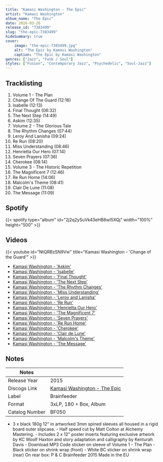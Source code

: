 ```yaml
---
title: "Kamasi Washington - The Epic"
artist: "Kamasi Washington"
album_name: "The Epic"
date: 2016-03-26
release_id: "7383499"
slug: "the-epic-7383499"
hideSummary: true
cover:
    image: "the-epic-7383499.jpg"
    alt: "The Epic by Kamasi Washington"
    caption: "The Epic by Kamasi Washington"
genres: ["Jazz", "Funk / Soul"]
styles: ["Fusion", "Contemporary Jazz", "Psychedelic", "Soul-Jazz"]
---
```

## Tracklisting
1. Volume 1 - The Plan
2. Change Of The Guard (12:16)
3. Isabelle  (12:13)
4. Final Thought (06:32)
5. The Next Step (14:49)
6. Askim (12:35)
7. Volume 2 - The Glorious Tale
8. The Rhythm Changes (07:44)
9. Leroy And Lanisha (09:24)
10. Re Run (08:20)
11. Miss Understanding (08:46)
12. Henrietta Our Hero (07:14)
13. Seven Prayers (07:36)
14. Cherokee (08:14)
15. Volume 3 - The Historic Repetition
16. The Magnificent 7 (12:46)
17. Re Run Home (14:06)
18. Malcolm's Theme (08:41)
19. Clair De Lune (11:08)
20. The Message (11:09)
## Spotify
{{< spotify type="album" id="2j2q2ySuVk43eHB8wI5XQj" width="100%" height="500" >}}

## Videos
{{< youtube id="NtQRBzSN9Vw" title="Kamasi Washington - 'Change of the Guard'" >}}
- [Kamasi Washington - 'Askim'](https://www.youtube.com/watch?v=mYdDFZLGx7U)
- [Kamasi Washington - 'Isabelle'](https://www.youtube.com/watch?v=bCIAMO3Al1A)
- [Kamasi Washington - 'Final Thought'](https://www.youtube.com/watch?v=YuQdtFb_Z2k)
- [Kamasi Washington - 'The Next Step'](https://www.youtube.com/watch?v=rQ2bkIfHDl4)
- [Kamasi Washington - 'The Rhythm Changes'](https://www.youtube.com/watch?v=OkLz4MyDmuE)
- [Kamasi Washington - 'Miss Understanding'](https://www.youtube.com/watch?v=F-75-tUHIrQ)
- [Kamasi Washington - 'Leroy and Lanisha'](https://www.youtube.com/watch?v=nIRAXOB68vE)
- [Kamasi Washington - 'Re Run'](https://www.youtube.com/watch?v=78P6ZUJhXoI)
- [Kamasi Washington - 'Henrietta Our Hero'](https://www.youtube.com/watch?v=-t0IhU7I0S4)
- [Kamasi Washington - 'The Magnificent 7'](https://www.youtube.com/watch?v=NCnP5Z7Vn1E)
- [Kamasi Washington - 'Seven Prayers'](https://www.youtube.com/watch?v=Ep7z3OG9rW8)
- [Kamasi Washington - 'Re Run Home'](https://www.youtube.com/watch?v=U8NFS8WXfCI)
- [Kamasi Washington - 'Cherokee'](https://www.youtube.com/watch?v=3DM9fGXHhlk)
- [Kamasi Washington - 'Clair de Lune'](https://www.youtube.com/watch?v=KqJJ-2cRR0M)
- [Kamasi Washington - 'Malcolm's Theme'](https://www.youtube.com/watch?v=h-ywrqeQPto)
- [Kamasi Washington - 'The Message'](https://www.youtube.com/watch?v=gI1wK508370)

## Notes
| Notes          |             |
| ---------------| ----------- |
| Release Year   | 2015 |
| Discogs Link   | [Kamasi Washington - The Epic](https://www.discogs.com/release/7383499-Kamasi-Washington-The-Epic) |
| Label          | Brainfeeder |
| Format         | 3xLP, 180 + Box, Album |
| Catalog Number | BF050 |

- 3 x black 180g 12" in artworked 3mm spined sleeves all housed in a rigid board outer slipcase. - Half speed cut by Matt Colton at Alchemy Mastering. - Includes 2 x 12" poster inserts featuring exclusive artwork by KC Woolf Haxton and story adaptation and calligraphy by Kenturah Davis - Download MP3 Code sticker on sleeve of Volume 1 - The Plan - Black sticker on shrink wrap (front) - White BC sticker on shrink wrap (rear)  On rear box: P & C Brainfeeder 2015 Made in the EU
